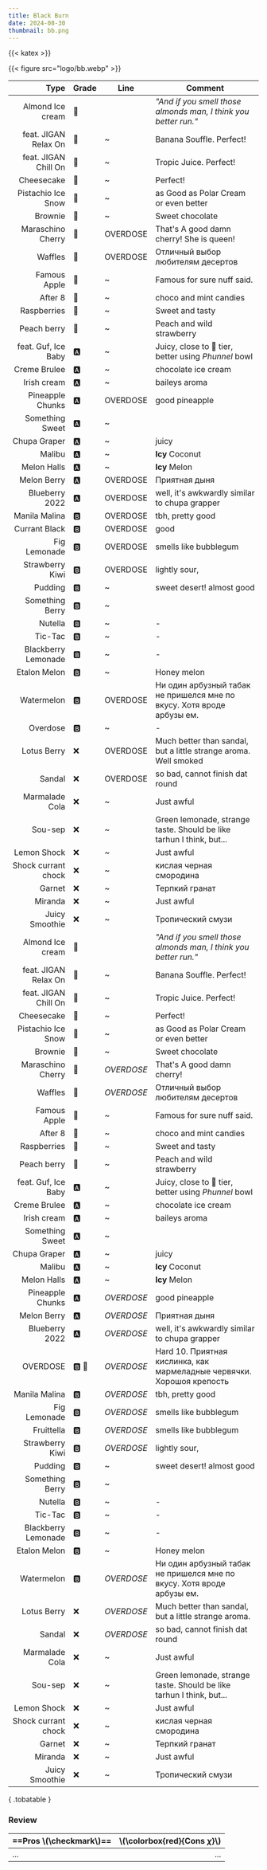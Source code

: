 ```yaml
---
title: Black Burn
date: 2024-08-30
thumbnail: bb.png
---
```

{{< katex >}}

{{< figure src="logo/bb.webp" >}}

|                 Type | Grade | Line       | Comment                                                                |
| -------------------: | ----- | ---------- | ---------------------------------------------------------------------- |
|     Almond Ice cream | 👑     |            | _"And if you smell those almonds man, I think you better run."_        |
| feat. JIGAN Relax On | 👑     | ~          | Banana Souffle. Perfect!                                               |
| feat. JIGAN Chill On | 👑     | ~          | Tropic Juice. Perfect!                                                 |
|           Cheesecake | 👑     | ~          | Perfect!                                                               |
|   Pistachio Ice Snow | 👑     | ~          | as Good as Polar Cream or even better                                  |
|              Brownie | 👑     | ~          | Sweet chocolate                                                        |
|    Maraschino Cherry | 👑     | OVERDOSE   | That's A good damn cherry!  She is queen!                              |
|              Waffles | 👑     | OVERDOSE   | Отличный выбор любителям десертов                                      |
|         Famous Apple | 👑     | ~          | Famous for sure nuff said.                                             |
|              After 8 | 👑     | ~          | choco and mint candies                                                 |
|          Raspberries | 👑     | ~          | Sweet and tasty                                                        |
|          Peach berry | 👑     | ~          | Peach and wild strawberry                                              |
|  feat. Guf, Ice Baby | 🅰️     | ~          | Juicy, close to 👑 tier, better using _Phunnel_ bowl                    |
|         Creme Brulee | 🅰️     | ~          | chocolate ice cream                                                    |
|          Irish cream | 🅰️     | ~          | baileys aroma                                                          |
|     Pineapple Chunks | 🅰️     | OVERDOSE   | good pineapple                                                         |
|      Something Sweet | 🅰️     | ~          |                                                                        |
|         Chupa Graper | 🅰️     | ~          | juicy                                                                  |
|               Malibu | 🅰️     | ~          | **Icy** Coconut                                                        |
|          Melon Halls | 🅰️     | ~          | **Icy** Melon                                                          |
|          Melon Berry | 🅰️     | OVERDOSE   | Приятная дыня                                                          |
|       Blueberry 2022 | 🅰️     | OVERDOSE   | well, it's awkwardly similar to chupa grapper                          |
|        Manila Malina | 🅱️     | OVERDOSE   | tbh, pretty good                                                       |
|        Currant Black | 🅱️     | OVERDOSE   | good                                                                   |
|         Fig Lemonade | 🅱️     | OVERDOSE   | smells like bubblegum                                                  |
|      Strawberry Kiwi | 🅱️     | OVERDOSE   | lightly sour,                                                          |
|              Pudding | 🅱️     | ~          | sweet desert! almost good                                              |
|      Something Berry | 🅱️     | ~          |                                                                        |
|              Nutella | 🅱️     | ~          | -                                                                      |
|              Tic-Tac | 🅱️     | ~          | -                                                                      |
|  Blackberry Lemonade | 🅱️     | ~          | -                                                                      |
|         Etalon Melon | 🅱️     | ~          | Honey melon                                                            |
|           Watermelon | 🅱️     | OVERDOSE   | Ни один арбузный табак не пришелся мне по вкусу. Хотя вроде арбузы ем. |
|             Overdose | 🅱️     | ~          | -                                                                      |
|          Lotus Berry | ❌     | OVERDOSE   | Much better than sandal, but a little strange aroma. Well smoked       |
|               Sandal | ❌     | OVERDOSE   | so bad, cannot finish dat round                                        |
|       Marmalade Cola | ❌     | ~          | Just awful                                                             |
|              Sou-sep | ❌     | ~          | Green lemonade, strange taste. Should be like tarhun I think, but...   |
|          Lemon Shock | ❌     | ~          | Just awful                                                             |
|  Shock currant chock | ❌     | ~          | кислая черная смородина                                                |
|               Garnet | ❌     | ~          | Терпкий гранат                                                         |
|              Miranda | ❌     | ~          | Just awful                                                             |
|       Juicy Smoothie | ❌     | ~          | Тропический смузи                                                      |
|     Almond Ice cream | 👑     |            | _"And if you smell those almonds man, I think you better run."_        |
| feat. JIGAN Relax On | 👑     | ~          | Banana Souffle. Perfect!                                               |
| feat. JIGAN Chill On | 👑     | ~          | Tropic Juice. Perfect!                                                 |
|           Cheesecake | 👑     | ~          | Perfect!                                                               |
|   Pistachio Ice Snow | 👑     | ~          | as Good as Polar Cream or even better                                  |
|              Brownie | 👑     | ~          | Sweet chocolate                                                        |
|    Maraschino Cherry | 👑     | _OVERDOSE_ | That's A good damn cherry!                                             |
|              Waffles | 👑     | _OVERDOSE_ | Отличный выбор любителям десертов                                      |
|         Famous Apple | 👑     | ~          | Famous for sure nuff said.                                             |
|              After 8 | 👑     | ~          | choco and mint candies                                                 |
|          Raspberries | 👑     | ~          | Sweet and tasty                                                        |
|          Peach berry | 👑     | ~          | Peach and wild strawberry                                              |
|  feat. Guf, Ice Baby | 🅰️     | ~          | Juicy, close to 👑 tier, better using _Phunnel_ bowl                    |
|         Creme Brulee | 🅰️     | ~          | chocolate ice cream                                                    |
|          Irish cream | 🅰️     | ~          | baileys aroma                                                          |
|      Something Sweet | 🅰️     | ~          |                                                                        |
|         Chupa Graper | 🅰️     | ~          | juicy                                                                  |
|               Malibu | 🅰️     | ~          | **Icy** Coconut                                                        |
|          Melon Halls | 🅰️     | ~          | **Icy** Melon                                                          |
|     Pineapple Chunks | 🅰️     | _OVERDOSE_ | good pineapple                                                         |
|          Melon Berry | 🅰️     | _OVERDOSE_ | Приятная дыня                                                          |
|       Blueberry 2022 | 🅰️     | _OVERDOSE_ | well, it's awkwardly similar to chupa grapper                          |
|             OVERDOSE | 🅱️ 🍋   | _OVERDOSE_ | Hard 10. Приятная кислинка, как мармеладные червячки. Хорошоя крепость |
|        Manila Malina | 🅱️     | _OVERDOSE_ | tbh, pretty good                                                       |
|         Fig Lemonade | 🅱️     | _OVERDOSE_ | smells like bubblegum                                                  |
|           Fruittella | 🅱️     | _OVERDOSE_ | smells like bubblegum                                                  |
|      Strawberry Kiwi | 🅱️     | _OVERDOSE_ | lightly sour,                                                          |
|              Pudding | 🅱️     | ~          | sweet desert! almost good                                              |
|      Something Berry | 🅱️     | ~          |                                                                        |
|              Nutella | 🅱️     | ~          | -                                                                      |
|              Tic-Tac | 🅱️     | ~          | -                                                                      |
|  Blackberry Lemonade | 🅱️     | ~          | -                                                                      |
|         Etalon Melon | 🅱️     | ~          | Honey melon                                                            |
|           Watermelon | 🅱️     | _OVERDOSE_ | Ни один арбузный табак не пришелся мне по вкусу. Хотя вроде арбузы ем. |
|          Lotus Berry | ❌     | _OVERDOSE_ | Much better than sandal, but a little strange aroma.                   |
|               Sandal | ❌     | _OVERDOSE_ | so bad, cannot finish dat round                                        |
|       Marmalade Cola | ❌     | ~          | Just awful                                                             |
|              Sou-sep | ❌     | ~          | Green lemonade, strange taste. Should be like tarhun I think, but...   |
|          Lemon Shock | ❌     | ~          | Just awful                                                             |
|  Shock currant chock | ❌     | ~          | кислая черная смородина                                                |
|               Garnet | ❌     | ~          | Терпкий гранат                                                         |
|              Miranda | ❌     | ~          | Just awful                                                             |
|       Juicy Smoothie | ❌     | ~          | Тропический смузи                                                      |
{ .tobatable }

### Review

| ==Pros \\(\checkmark\\)== | \\(\colorbox{red}{Cons $\chi$}\\) |
| :------------------------ | --------------------------------: |
| ...                       |                               ... |
